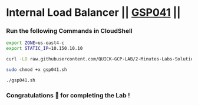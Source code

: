 # Internal Load Balancer || [GSP041](https://www.cloudskillsboost.google/focuses/1910?parent=catalog) ||


### Run the following Commands in CloudShell

```bash
export ZONE=us-east4-c
export STATIC_IP=10.150.10.10

curl -LO raw.githubusercontent.com/QUICK-GCP-LAB/2-Minutes-Labs-Solutions/main/Internal%20Load%20Balancer/gsp041.sh

sudo chmod +x gsp041.sh

./gsp041.sh
```

### Congratulations 🎉 for completing the Lab !